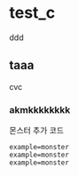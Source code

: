 # test_c
ddd
## taaa

cvc

### akmkkkkkkkk

몬스터 추가 코드 
```
example=monster
example=monster
example=monster
```
